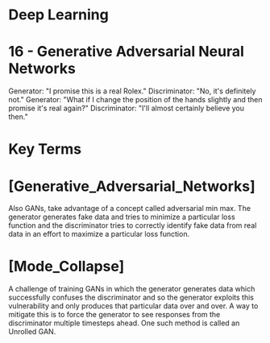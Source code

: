 # Deep Learning

# 16 - Generative Adversarial Neural Networks

Generator: "I promise this is a real Rolex."
Discriminator: "No, it's definitely not."
Generator: "What if I change the position of the hands slightly and then promise 
it's real again?"
Discriminator: "I'll almost certainly believe you then."

# Key Terms

# [Generative_Adversarial_Networks]
Also GANs, take advantage of a concept called adversarial min max. The generator 
generates fake data and tries to minimize a particular loss function and the 
discriminator tries to correctly identify fake data from real data in an effort 
to maximize a particular loss function.
    
# [Mode_Collapse]
A challenge of training GANs in which the generator generates data which successfully 
confuses the discriminator and so the generator exploits this vulnerability and only 
produces that particular data over and over. A way to mitigate this is to force the 
generator to see responses from the discriminator multiple timesteps ahead. One such 
method is called an Unrolled GAN.
